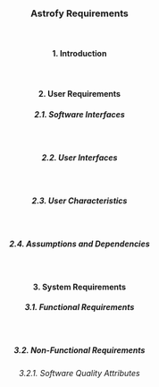 <div align="center"><h3>Astrofy Requirements</h3></div>
<br/>
<div align="center"><h4>1. Introduction</h4></div>
<br/>
<div align="center"><h4>2. User Requirements</h4></div>
<div align="center"><h5>2.1. Software Interfaces</h5></div>
<br/>
<div align="center"><h5>2.2. User Interfaces</h5></div>
<br/>
<div align="center"><h5>2.3. User Characteristics</h5></div>
<br/>
<div align="center"><h5>2.4. Assumptions and Dependencies</h5></div>
<br/>
<div align="center"><h4>3. System Requirements</h4></div>
<div align="center"><h5>3.1. Functional Requirements</h5></div>
<br/>
<div align="center"><h5>3.2. Non-Functional Requirements</h5></div>
<div align="center"><h6>3.2.1. Software Quality Attributes</h6></div>